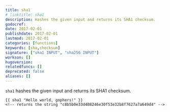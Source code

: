 ```yaml
---
title: sha1
# linktitle: sha1
description: Hashes the given input and returns its SHA1 checksum.
godocref:
date: 2017-02-01
publishdate: 2017-02-01
lastmod: 2017-02-01
categories: [functions]
keywords: [sha,checksum]
signature: ["sha1 INPUT", "sha256 INPUT"]
workson: []
hugoversion:
relatedfuncs: []
deprecated: false
aliases: []
---
```


`sha1` hashes the given input and returns its SHA1 checksum.

```
{{ sha1 "Hello world, gophers!" }}
<!-- returns the string "c8b5b0e33d408246e30f53e32b8f7627a7a649d4" -->
```